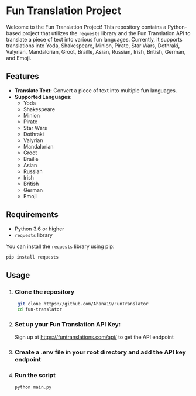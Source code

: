 # Fun Translation Project

Welcome to the Fun Translation Project! This repository contains a Python-based project that utilizes the `requests` library and the Fun Translation API to translate a piece of text into various fun languages. Currently, it supports translations into Yoda, Shakespeare, Minion, Pirate, Star Wars, Dothraki, Valyrian, Mandalorian, Groot, Braille, Asian, Russian, Irish, British, German, and Emoji.

## Features

- **Translate Text:** Convert a piece of text into multiple fun languages.
- **Supported Languages:** 
  - Yoda
  - Shakespeare
  - Minion
  - Pirate
  - Star Wars
  - Dothraki
  - Valyrian
  - Mandalorian
  - Groot
  - Braille
  - Asian
  - Russian
  - Irish
  - British
  - German
  - Emoji

## Requirements

- Python 3.6 or higher
- `requests` library

You can install the `requests` library using pip:
```sh
pip install requests
```
## Usage 
1. ### Clone the repository
   ```sh
    git clone https://github.com/Ahana19/FunTranslator
    cd fun-translator
    ```
   
2. ### Set up your Fun Translation API Key:
   Sign up at https://funtranslations.com/api/  to get the API endpoint
   
3. ### Create a .env file in your root directory and add the API key endpoint

4. ### Run the script
    ```sh
    python main.py
    ```
